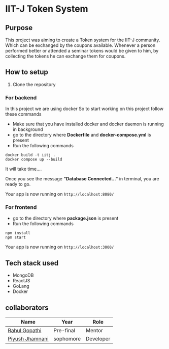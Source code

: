 # IIT-J Token System

## Purpose
This project was aiming to create a Token system for the IIT-J community. Which can be exchanged by the coupons available. Whenever a person performed better or attended a seminar tokens would be given to him, by collecting the tokens he can exchange them for coupons.

## How to setup
1. Clone the repository

### For backend
In this project we are using docker
So to start working on this project follow these commands

* Make sure that you have installed docker and docker daemon is running in background
* go to the directory where **Dockerfile** and **docker-compose.yml** is present
* Run the following commands
```
docker build -t iitj .
docker compose up --build
```
It will take time....

Once you see the message
**"Database Connected..."**
in terminal, you are ready to go.

Your app is now running on 
```http://localhost:8080/```

### For frontend
* go to the directory where **package.json** is present
* Run the following commands
```
npm install
npm start
```
Your app is now running on 
```http://localhost:3000/```


## Tech stack used
* MongoDB
* ReactJS
* GoLang
* Docker

## collaborators

| Name | Year | Role | 
| --- | --- | --- |
| [Rahul Gopathi](https://github.com/RahulGopathi) | Pre-final | Mentor |
| [Piyush Jhamnani](https://github.com/PJiyush) | sophomore | Developer |


